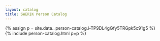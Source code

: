```yaml
---
layout: catalog
title: SWERIK Person Catalog
---
```

{% assign p = site.data._person-catalog.i-TP9DL4gGfy5TRGpk5c91g5 %}
{% include person-catalog.html p=p %}

